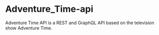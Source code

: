 # Adventure_Time-api
Adventure Time API is a REST and GraphQL API based on the television show Adventure Time.
